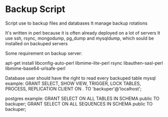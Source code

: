 Backup Script
=============

Script use to backup files and databases
It manage backup rotations

It's written in perl because it is often already deployed on a lot of servers
It use ssh, rsync, mongodump, pg_dump and mysqldump, which sould be installed on backuped servers

Some requirement on backup server:

apt-get install libconfig-auto-perl libmime-lite-perl rsync libauthen-sasl-perl libmime-base64-urlsafe-perl


Database user should have the right to read every backuped table
mysql example:
GRANT SELECT, SHOW VIEW, TRIGGER, LOCK TABLES, PROCESS, REPLICATION CLIENT ON *.* TO 'backuper'@'localhost';

postgres example:
GRANT SELECT ON ALL TABLES IN SCHEMA public TO backuper;
GRANT SELECT ON ALL SEQUENCES IN SCHEMA public TO backuper;


